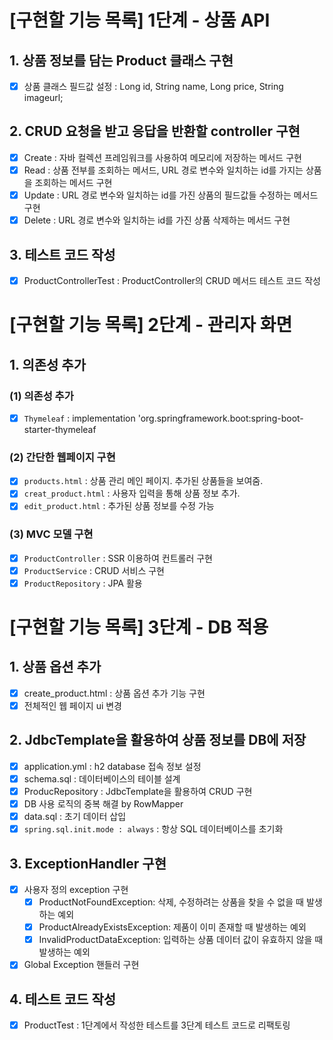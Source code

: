# [구현할 기능 목록] 1단계 - 상품 API 
## 1. 상품 정보를 담는 Product 클래스 구현
- [x] 상품 클래스 필드값 설정 : Long id, String name, Long price, String imageurl;
## 2. CRUD 요청을 받고 응답을 반환할 controller 구현
- [x] Create : 자바 컬렉션 프레임워크를 사용하여 메모리에 저장하는 메서드 구현
- [x] Read : 상품 전부를 조회하는 메서드, URL 경로 변수와 일치하는 id를 가지는 상품을 조회하는 메서드 구현
- [x] Update : URL 경로 변수와 일치하는 id를 가진 상품의 필드값들 수정하는 메서드 구현
- [x] Delete : URL 경로 변수와 일치하는 id를 가진 상품 삭제하는 메서드 구현
## 3. 테스트 코드 작성
- [x] ProductControllerTest : ProductController의 CRUD 메서드 테스트 코드 작성

# [구현할 기능 목록] 2단계 - 관리자 화면 
## 1. 의존성 추가
### (1) 의존성 추가 
- [x] `Thymeleaf` :  implementation 'org.springframework.boot:spring-boot-starter-thymeleaf
### (2) 간단한 웹페이지 구현
- [x] `products.html` : 상품 관리 메인 페이지. 추가된 상품들을 보여줌.
- [x] `creat_product.html` : 사용자 입력을 통해 상품 정보 추가.
- [x] `edit_product.html` : 추가된 상품 정보를 수정 가능
### (3) MVC 모델 구현
- [x] `ProductController` : SSR 이용하여 컨트롤러 구현   
- [x] `ProductService` : CRUD 서비스 구현 
- [x] `ProductRepository` : JPA 활용

# [구현할 기능 목록] 3단계 - DB 적용
## 1. 상품 옵션 추가
- [x] create_product.html : 상품 옵션 추가 기능 구현
- [x] 전체적인 웹 페이지 ui 변경

## 2. JdbcTemplate을 활용하여 상품 정보를 DB에 저장
- [x] application.yml : h2 database 접속 정보 설정
- [x] schema.sql : 데이터베이스의 테이블 설계
- [x] ProducRepository : JdbcTemplate을 활용하여 CRUD 구현 
- [x] DB 사용 로직의 중복 해결 by RowMapper
- [x] data.sql : 초기 데이터 삽입
- [x] `spring.sql.init.mode : always` : 항상 SQL 데이터베이스를 초기화

## 3. ExceptionHandler 구현
- [x] 사용자 정의 exception 구현
  - [x] ProductNotFoundException: 삭제, 수정하려는 상품을 찾을 수 없을 때 발생하는 예외   
  - [x] ProductAlreadyExistsException: 제품이 이미 존재할 때 발생하는 예외
  - [x] InvalidProductDataException: 입력하는 상품 데이터 값이 유효하지 않을 때 발생하는 예외
- [x] Global Exception 핸들러 구현

## 4. 테스트 코드 작성
- [x] ProductTest : 1단계에서 작성한 테스트를 3단계 테스트 코드로 리팩토링

